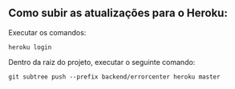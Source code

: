 ## Como subir as atualizações para o Heroku:

Executar os comandos:

```heroku login```

Dentro da raiz do projeto, executar o seguinte comando:

```git subtree push --prefix backend/errorcenter heroku master```

